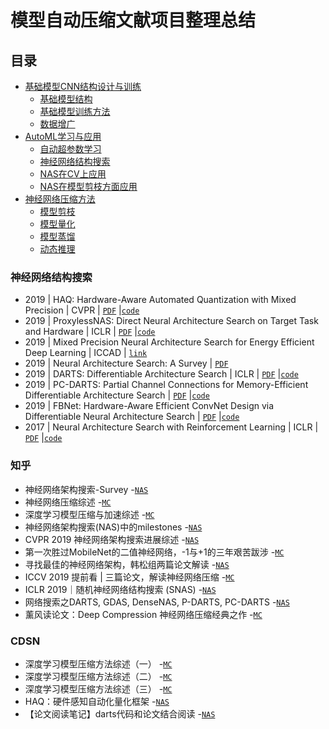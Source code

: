 # 模型自动压缩文献项目整理总结

## 目录
+ [基础模型CNN结构设计与训练](#基础模型CNN结构设计与训练)
  - [基础模型结构](#基础模型结构)
  - [基础模型训练方法](#基础模型训练方法)
  - [数据增广](#数据增广)
+ [AutoML学习与应用](#AutoML学习与应用)
  - [自动超参数学习](#自动超参数学习)
  - [神经网络结构搜索](#神经网络结构搜索)
  - [NAS在CV上应用](#NAS在CV上应用)
  - [NAS在模型剪枝方面应用](#NAS在模型剪枝方面应用)
+ [神经网络压缩方法](#神经网络压缩方法)
  - [模型剪枝](#模型剪枝)
  - [模型量化](#模型量化)
  - [模型蒸馏](#模型蒸馏)
  - [动态推理](#动态推理)
 
 
### 神经网络结构搜索
+ 2019 | HAQ: Hardware-Aware Automated Quantization with Mixed Precision  | CVPR | [`PDF`](https://arxiv.org/pdf/1811.08886.pdf) |[`code`](https://github.com/mit-han-lab/haq)
+ 2019 | ProxylessNAS: Direct Neural Architecture Search on Target Task and Hardware | ICLR | [`PDF`](https://arxiv.org/pdf/1812.00332.pdf) |[`code`](https://github.com/mit-han-lab/proxylessnas)
+ 2019 | Mixed Precision Neural Architecture Search for Energy Efficient Deep Learning | ICCAD | [`link`](https://www.researchgate.net/publication/337821437_Mixed_Precision_Neural_Architecture_Search_for_Energy_Efficient_Deep_Learning)
+ 2019 | Neural Architecture Search: A Survey  | [`PDF`](https://arxiv.org/pdf/1808.05377v2.pdf)
+ 2019 | DARTS: Differentiable Architecture Search  | ICLR | [`PDF`](https://arxiv.org/pdf/1806.09055.pdf) |[`code`](https://github.com/quark0/darts)
+ 2019 | PC-DARTS: Partial Channel Connections for Memory-Efficient Differentiable Architecture Search | [`PDF`](https://arxiv.org/pdf/1907.05737v1.pdf) |[`code`](https://github.com/yuhuixu1993/PC-DARTS)
+ 2019 | FBNet: Hardware-Aware Efficient ConvNet Design via Differentiable Neural Architecture Search | [`PDF`](https://arxiv.org/pdf/1812.03443v1.pdf) |[`code`](https://github.com/yuhuixu1993/PC-DARTS)
+ 2017 | Neural Architecture Search with Reinforcement Learning  | ICLR | [`PDF`](https://arxiv.org/pdf/1611.01578v2.pdf) |[`code`](https://github.com/titu1994/neural-architecture-search)

### 知乎
- 神经网络架构搜索-Survey -[`NAS`](https://zhuanlan.zhihu.com/p/97558421)
- 神经网络压缩综述 -[`MC`](https://zhuanlan.zhihu.com/p/58705979)
- 深度学习模型压缩与加速综述 -[`MC`](http://www.tensorinfinity.com/paper_167.html)
- 神经网络架构搜索(NAS)中的milestones -[`NAS`](https://zhuanlan.zhihu.com/p/94252445)
- CVPR 2019 神经网络架构搜索进展综述 -[`NAS`](https://zhuanlan.zhihu.com/p/75631943)
- 第一次胜过MobileNet的二值神经网络，-1与+1的三年艰苦跋涉 -[`MC`](https://zhuanlan.zhihu.com/p/103577082)
- 寻找最佳的神经网络架构，韩松组两篇论文解读 -[`NAS`](https://zhuanlan.zhihu.com/p/81302444)
- ICCV 2019 提前看 | 三篇论文，解读神经网络压缩 -[`MC`](https://zhuanlan.zhihu.com/p/87938736)
- ICLR 2019｜随机神经网络结构搜索 (SNAS) -[`NAS`](https://zhuanlan.zhihu.com/p/53920376)
- 网络搜索之DARTS, GDAS, DenseNAS, P-DARTS, PC-DARTS -[`NAS`](https://zhuanlan.zhihu.com/p/73740783)
- 薰风读论文：Deep Compression 神经网络压缩经典之作 -[`MC`](https://zhuanlan.zhihu.com/p/77737098)

### CDSN
- 深度学习模型压缩方法综述（一） -[`MC`](https://blog.csdn.net/wspba/article/details/75671573)
- 深度学习模型压缩方法综述（二） -[`MC`](https://blog.csdn.net/wspba/article/details/75675554)
- 深度学习模型压缩方法综述（三） -[`MC`](https://blog.csdn.net/wspba/article/details/76039135)
- HAQ：硬件感知自动化量化框架 -[`NAS`](https://blog.csdn.net/librahfacebook/article/details/95733314)
- 【论文阅读笔记】darts代码和论文结合阅读 -[`NAS`](https://blog.csdn.net/zxfhahaha/article/details/102747427?depth_1-utm_source=distribute.pc_relevant.none-task&utm_source=distribute.pc_relevant.none-task)


